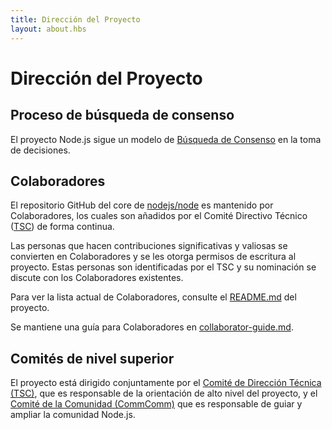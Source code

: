 ```yaml
---
title: Dirección del Proyecto
layout: about.hbs
---
```


# Dirección del Proyecto

## Proceso de búsqueda de consenso

El proyecto Node.js sigue un modelo de [Búsqueda de Consenso](https://en.wikipedia.org/wiki/Consensus-seeking_decision-making) en la toma de decisiones.

## Colaboradores

El repositorio GitHub del core de [nodejs/node](https://github.com/nodejs/node) es mantenido por Colaboradores, los cuales son añadidos por el Comité Directivo Técnico ([TSC](https://github.com/nodejs/TSC)) de forma continua.

Las personas que hacen contribuciones significativas y valiosas se convierten en Colaboradores y se les otorga permisos de escritura al proyecto. Estas personas son identificadas por el TSC y su nominación se discute con los Colaboradores existentes.

Para ver la lista actual de Colaboradores, consulte el [README.md](https://github.com/nodejs/node/blob/main/README.md#current-project-team-members) del proyecto.

Se mantiene una guía para Colaboradores en [collaborator-guide.md](https://github.com/nodejs/node/blob/main/doc/contributing/collaborator-guide.md).

## Comités de nivel superior

El proyecto está dirigido conjuntamente por el [Comité de Dirección Técnica (TSC)](https://github.com/nodejs/TSC/blob/master/TSC-Charter.md), que es responsable de la orientación de alto nivel del proyecto, y el [Comité de la Comunidad (CommComm)](https://github.com/nodejs/community-committee/blob/master/Community-Committee-Charter.md) que es responsable de guiar y ampliar la comunidad Node.js.
